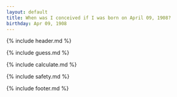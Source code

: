 ```yaml
---
layout: default
title: When was I conceived if I was born on April 09, 1908?
birthday: Apr 09, 1908
---
```


{% include header.md %}

{% include guess.md %}

{% include calculate.md %}

{% include safety.md %}

{% include footer.md %}



